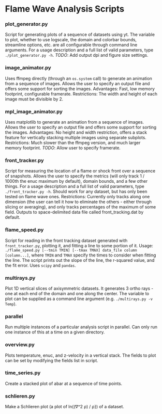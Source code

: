 # Flame Wave Analysis Scripts

### plot_generator.py

Script for generating plots of a sequence of datasets using yt. The variable to plot, whether to use
logscale, the domain and colorbar bounds, streamline options, etc. are all configurable through
command line arguments. For a usage description and a full list of valid parameters, type
`./plot_generator.py -h`. *TODO*: Add output dpi and figure size settings.

### image_animator.py

Uses ffmpeg directly (through an `os.system` call) to generate an animation from a sequence of
images. Allows the user to specify an output file and offers some support for sorting the images.
Advantages: Fast, low memory footprint, configurable framerate. Restrictions: The width and height
of each image must be divisible by 2.

### mpl_image_animator.py

Uses matplotlib to generate an animation from a sequence of images. Allows the user to specify an
output file and offers some support for sorting the images. Advantages: No height and width
restriction, offers a stack feature for vertically stacking multiple images using separate subplots.
Restrictions: Much slower than the ffmpeg version, and much larger memory footprint. *TODO*: Allow
user to specify framerate.

### front_tracker.py
Script for measuring the location of a flame or shock front over a sequence of snapshots. Allows the
user to specify the metrics (will only track 1 / 1000th the enuc maximum by default), domain bounds,
and a few other things. For a usage description and a full list of valid parameters, type
`./front_tracker.py -h`. Should work for any dataset, but has only been tested on flame wave ones.
Restrictions: Currently only tracks along one dimension (the user can tell it how to eliminate the
others - either through slicing or averaging), and only tracks percentages of the maximum of some
field. Outputs to space-delimited data file called front_tracking.dat by default.

### flame_speed.py
Script for reading in the front tracking dataset generated with `front_tracker.py`, plotting it, and
fitting a line to some portion of it.
Usage: `./flame_speed.py [--tmin TMIN] [--tmax TMAX] data_file column [column...]`, where `TMIN` and
`TMAX` specify the times to consider when fitting the line. The script prints out the slope of the
line, the r-squared value, and the fit error. Uses `scipy` and `pandas`.

### multirays.py
Plot 1D vertical slices of axisymmetric datasets. It generates 3 ortho rays - one at each end of
the domain and one along the center. The variable to plot can be supplied as a command line argument
(e.g. `./multirays.py -v Temp`).

### parallel
Run multiple instances of a particular analysis script in parallel. Can only run one instance of
this at a time on a given directory.

### overview.py
Plots temperature, enuc, and z-velocity in a vertical stack. The fields to plot can be set by
modifying the fields list in script.

### time_series.py
Create a stacked plot of abar at a sequence of time points.

### schlieren.py
Make a Schlieren plot (a plot of ln{(∇^2 ρ) / ρ}) of a dataset.
